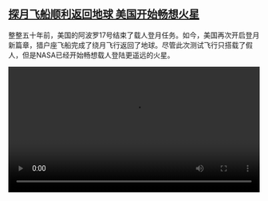 <!--1670852823000-->
[探月飞船顺利返回地球 美国开始畅想火星](https://www.dw.com/zh/%E6%8E%A2%E6%9C%88%E9%A3%9E%E8%88%B9%E9%A1%BA%E5%88%A9%E8%BF%94%E5%9B%9E%E5%9C%B0%E7%90%83%20%E7%BE%8E%E5%9B%BD%E5%BC%80%E5%A7%8B%E7%95%85%E6%83%B3%E7%81%AB%E6%98%9F/a-64068118)
------

<p>整整五十年前，美国的阿波罗17号结束了载人登月任务。如今，美国再次开启登月新篇章，猎户座飞船完成了绕月飞行返回了地球。尽管此次测试飞行只搭载了假人，但是NASA已经开始畅想载人登陆更遥远的火星。</small></p><video src="https://tvdownloaddw-a.akamaihd.net/dwtv_video/flv/vdt_zh/2022/bchi221212_001_orion2a_01r_AVC_1280x720.mp4" controls style="width:100%"></video>

